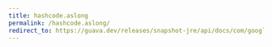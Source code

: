 ```yaml
---
title: hashcode.aslong
permalink: /hashcode.aslong/
redirect_to: https://guava.dev/releases/snapshot-jre/api/docs/com/google/common/hash/HashCode.html#asLong--
---
```

